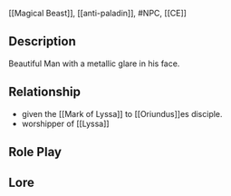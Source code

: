 [[Magical Beast]], [[anti-paladin]], #NPC, [[CE]]
## Description
Beautiful Man with a metallic glare in his face.
## Relationship
- given the [[Mark of Lyssa]] to [[Oriundus]]es disciple. 
- worshipper of [[Lyssa]]
## Role Play
## Lore

